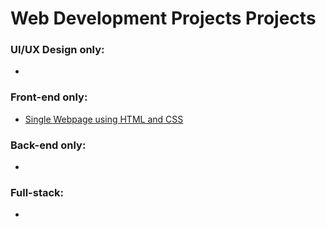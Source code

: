 # Web Development Projects Projects

### UI/UX Design only:
-

### Front-end only:
- [Single Webpage using HTML and CSS](https://github.com/m3mentomor1/Single_Webpage_using_HTML-and-CSS)

### Back-end only:
- 

### Full-stack:
- 
